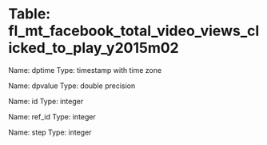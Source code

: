 Table: fl_mt_facebook_total_video_views_clicked_to_play_y2015m02
================================================================

Name: dptime
Type: timestamp with time zone

Name: dpvalue
Type: double precision

Name: id
Type: integer

Name: ref_id
Type: integer

Name: step
Type: integer

